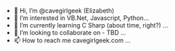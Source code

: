 - 👋 Hi, I’m @cavegirlgeek (Elizabeth)
- 👀 I’m interested in VB.Net, Javascript, Python...
- 🌱 I’m currently learning C Sharp (about time, right?) ...
- 💞️ I’m looking to collaborate on - TBD ...
- 📫 How to reach me cavegirlgeek.com ...

<!---
cavegirlgeek/cavegirlgeek is a ✨ special ✨ repository because its `README.md` (this file) appears on your GitHub profile.
You can click the Preview link to take a look at your changes.
--->
